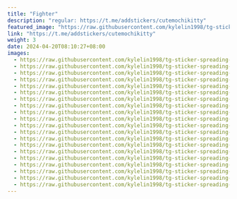 ```yaml
---
title: "Fighter"
description: "regular: https://t.me/addstickers/cutemochikitty"
featured_image: "https://raw.githubusercontent.com/kylelin1998/tg-sticker-spreading-worldwide-images/main/img/42684f35-105f-4a9f-ab8d-fcfd795bfe41.jpg"
link: "https://t.me/addstickers/cutemochikitty"
weight: 3
date: 2024-04-20T08:10:27+08:00
images:
  - https://raw.githubusercontent.com/kylelin1998/tg-sticker-spreading-worldwide-images/main/img/42684f35-105f-4a9f-ab8d-fcfd795bfe41.jpg
  - https://raw.githubusercontent.com/kylelin1998/tg-sticker-spreading-worldwide-images/main/img/4f2c96a6-fc35-4aca-96f8-9b5e9a833e3f.jpg
  - https://raw.githubusercontent.com/kylelin1998/tg-sticker-spreading-worldwide-images/main/img/b90118e6-1fc8-401e-a3cb-191b55fe9ee8.jpg
  - https://raw.githubusercontent.com/kylelin1998/tg-sticker-spreading-worldwide-images/main/img/4b32f9f6-0cc9-410b-a563-8c3a84053b45.jpg
  - https://raw.githubusercontent.com/kylelin1998/tg-sticker-spreading-worldwide-images/main/img/a697d6bb-d94a-4164-b152-be5bb745fc4e.jpg
  - https://raw.githubusercontent.com/kylelin1998/tg-sticker-spreading-worldwide-images/main/img/ffd16867-3611-48b2-8d37-0b3830f71395.jpg
  - https://raw.githubusercontent.com/kylelin1998/tg-sticker-spreading-worldwide-images/main/img/a1e978bf-649b-4b37-84a9-528a4ca91ba2.jpg
  - https://raw.githubusercontent.com/kylelin1998/tg-sticker-spreading-worldwide-images/main/img/fc483a05-b7de-4a70-b961-8cba8fb73ca3.jpg
  - https://raw.githubusercontent.com/kylelin1998/tg-sticker-spreading-worldwide-images/main/img/29777b17-c962-4394-be60-c6146e70e5f0.jpg
  - https://raw.githubusercontent.com/kylelin1998/tg-sticker-spreading-worldwide-images/main/img/dd570fdb-ea78-48be-abf5-37c66c0ffef3.jpg
  - https://raw.githubusercontent.com/kylelin1998/tg-sticker-spreading-worldwide-images/main/img/33181ab8-80f7-4f20-a4e3-d0b5de4d81ed.jpg
  - https://raw.githubusercontent.com/kylelin1998/tg-sticker-spreading-worldwide-images/main/img/84eb4a07-a8cb-46fd-9648-80eac8d839af.jpg
  - https://raw.githubusercontent.com/kylelin1998/tg-sticker-spreading-worldwide-images/main/img/724b0eb3-306a-4e1b-88e1-9fd1955a3187.jpg
  - https://raw.githubusercontent.com/kylelin1998/tg-sticker-spreading-worldwide-images/main/img/4d6ae99b-e55e-4c63-8a0f-6486e657094c.jpg
  - https://raw.githubusercontent.com/kylelin1998/tg-sticker-spreading-worldwide-images/main/img/d41be093-a014-4c52-bfbc-51c5f1f67aca.jpg
  - https://raw.githubusercontent.com/kylelin1998/tg-sticker-spreading-worldwide-images/main/img/0e555ee4-5ac9-485d-894b-db9220c57320.jpg
  - https://raw.githubusercontent.com/kylelin1998/tg-sticker-spreading-worldwide-images/main/img/da3bd10a-90d3-423c-86e0-75615db554fc.jpg
  - https://raw.githubusercontent.com/kylelin1998/tg-sticker-spreading-worldwide-images/main/img/142c5138-3f00-4b53-9f46-9f73d525c093.jpg
  - https://raw.githubusercontent.com/kylelin1998/tg-sticker-spreading-worldwide-images/main/img/2beca02a-41ef-44df-8e2d-0f4e632c8ea0.jpg
  - https://raw.githubusercontent.com/kylelin1998/tg-sticker-spreading-worldwide-images/main/img/9f38f7c3-b9e2-449f-8a07-41a3b60ad909.jpg
---
```

